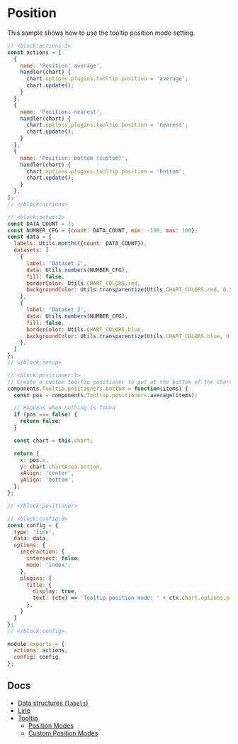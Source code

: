 # Position

This sample shows how to use the tooltip position mode setting. 

```js chart-editor
// <block:actions:3>
const actions = [
  {
    name: 'Position: average',
    handler(chart) {
      chart.options.plugins.tooltip.position = 'average';
      chart.update();
    }
  },
  {
    name: 'Position: nearest',
    handler(chart) {
      chart.options.plugins.tooltip.position = 'nearest';
      chart.update();
    }
  },
  {
    name: 'Position: bottom (custom)',
    handler(chart) {
      chart.options.plugins.tooltip.position = 'bottom';
      chart.update();
    }
  },
];
// </block:actions>

// <block:setup:2>
const DATA_COUNT = 7;
const NUMBER_CFG = {count: DATA_COUNT, min: -100, max: 100};
const data = {
  labels: Utils.months({count: DATA_COUNT}),
  datasets: [
    {
      label: 'Dataset 1',
      data: Utils.numbers(NUMBER_CFG),
      fill: false,
      borderColor: Utils.CHART_COLORS.red,
      backgroundColor: Utils.transparentize(Utils.CHART_COLORS.red, 0.5),
    },
    {
      label: 'Dataset 2',
      data: Utils.numbers(NUMBER_CFG),
      fill: false,
      borderColor: Utils.CHART_COLORS.blue,
      backgroundColor: Utils.transparentize(Utils.CHART_COLORS.blue, 0.5),
    },
  ]
};
// </block:setup>

// <block:positioner:1>
// Create a custom tooltip positioner to put at the bottom of the chart area
components.Tooltip.positioners.bottom = function(items) {
  const pos = components.Tooltip.positioners.average(items);

  // Happens when nothing is found
  if (pos === false) {
    return false;
  }

  const chart = this.chart;

  return {
    x: pos.x,
    y: chart.chartArea.bottom,
    xAlign: 'center',
    yAlign: 'bottom',
  };
};

// </block:positioner>

// <block:config:0>
const config = {
  type: 'line',
  data: data,
  options: {
    interaction: {
      intersect: false,
      mode: 'index',
    },
    plugins: {
      title: {
        display: true,
        text: (ctx) => 'Tooltip position mode: ' + ctx.chart.options.plugins.tooltip.position,
      },
    }
  }
};
// </block:config>

module.exports = {
  actions: actions,
  config: config,
};
```

## Docs 
* [Data structures (`labels`)](../../general/data-structures.html)
* [Line](../../charts/line.html)
* [Tooltip](../../configuration/tooltip.html)
  * [Position Modes](../../configuration/tooltip.html#position-modes)
  * [Custom Position Modes](../../configuration/tooltip.html#custom-position-modes)
